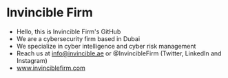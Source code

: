 # Invincible Firm

- Hello, this is Invincible Firm's GitHub
- We are a cybersecurity firm based in Dubai
- We specialize in cyber intelligence and cyber risk management
- Reach us at info@invincible.ae or @InvincibleFirm (Twitter, LinkedIn and Instagram)
- www.invinciblefirm.com

